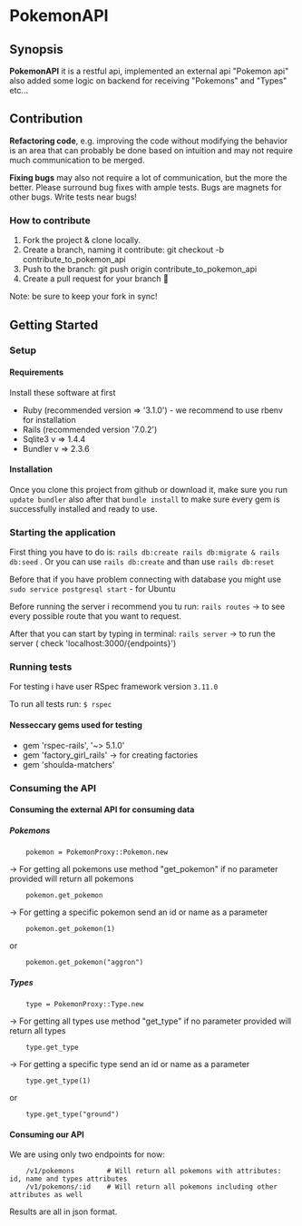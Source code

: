 # PokemonAPI

## Synopsis

**PokemonAPI** it is a restful api, implemented an external api "Pokemon api" also added some logic on backend for receiving "Pokemons" and "Types" etc...

## Contribution

**Refactoring code**, e.g. improving the code without modifying the behavior is an area that can probably be done based on intuition and may not require much communication to be merged.

**Fixing bugs** may also not require a lot of communication, but the more the better. Please surround bug fixes with ample tests. Bugs are magnets for other bugs. Write tests near bugs!

### How to contribute

1.  Fork the project & clone locally.
2.  Create a branch, naming it contribute: git checkout -b contribute_to_pokemon_api
3.  Push to the branch: git push origin contribute_to_pokemon_api
4.  Create a pull request for your branch 🎉

Note: be sure to keep your fork in sync!

## Getting Started

### Setup

#### Requirements

Install these software at first


*  Ruby (recommended version => '3.1.0') - we recommend to use rbenv for installation
*  Rails (recommended version '7.0.2')
*  Sqlite3 v => 1.4.4
*  Bundler v => 2.3.6

#### Installation

Once you clone this project from github or download it, make sure you run `update bundler` also after that `bundle install` to make sure every gem is successfully installed and ready to use.

### Starting the application

First thing you have to do is:
`rails db:create rails db:migrate & rails db:seed` . 
Or you can use `rails db:create` and than use `rails db:reset`

Before that if you have problem connecting with database you might use `sudo service postgresql start` - for Ubuntu

Before running the server i recommend you tu run:
    `rails routes` -> to see every possible route that you want to request.

After that you can start by typing in terminal:
    `rails server` -> to run the server ( check 'localhost:3000/{endpoints}')


### Running tests

For testing i have user RSpec framework version `3.11.0`

To run all tests run:
`$ rspec` 

#### Nesseccary gems used for testing


*   gem 'rspec-rails', '~> 5.1.0'
*   gem 'factory_girl_rails' -> for creating factories
*   gem 'shoulda-matchers'

### Consuming the API

#### Consuming the external API for consuming data 

##### Pokemons

```
    pokemon = PokemonProxy::Pokemon.new
```

-> For getting all pokemons use method "get_pokemon" if no parameter provided will return all pokemons 

```
    pokemon.get_pokemon
```

-> For getting a specific pokemon send an id or name as a parameter 

```
    pokemon.get_pokemon(1)
```
or
```
    pokemon.get_pokemon("aggron")
```

##### Types

```
    type = PokemonProxy::Type.new
```

-> For getting all types use method "get_type" if no parameter provided will return all types 

```
    type.get_type
```

-> For getting a specific type send an id or name as a parameter 

```
    type.get_type(1)
```
or
```
    type.get_type("ground")
```

#### Consuming our API

We are using only two endpoints for now: 
``` 
    /v1/pokemons        # Will return all pokemons with attributes: id, name and types attributes
    /v1/pokemons/:id    # Will return all pokemons including other attributes as well
```

Results are all in json format.
